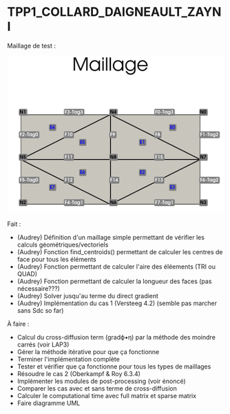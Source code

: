 # TPP1_COLLARD_DAIGNEAULT_ZAYNI

Maillage de test : 

![image](maillage_test.png)



Fait : 
 - (Audrey) Définition d'un maillage simple permettant de vérifier les calculs géométriques/vectoriels
 - (Audrey) Fonction find_centroids() permettant de calculer les centres de face pour tous les éléments
 - (Audrey) Fonction permettant de calculer l'aire des éléements (TRI ou QUAD)
 - (Audrey) Fonction permettant de calculer la longueur des faces (pas nécessaire???)
 - (Audrey) Solver jusqu'au terme du direct gradient
 - (Audrey) Implémentation du cas 1  (Versteeg 4.2) (semble pas marcher sans Sdc so far)



À faire : 
 - Calcul du cross-diffusion term (gradϕ•η) par la méthode des moindre carrés (voir LAP3)
 - Gérer la méthode itérative pour que ça fonctionne
 - Terminer l'implémentation complète
 - Tester et vérifier que ça fonctionne pour tous les types de maillages
 - Résoudre le cas 2 (Oberkampf & Roy 6.3.4)
 - Implémenter les modules de post-processing (voir énoncé)
 - Comparer les cas avec et sans terme de cross-diffusion
 - Calculer le computational time avec full matrix et sparse matrix
 - Faire diagramme UML